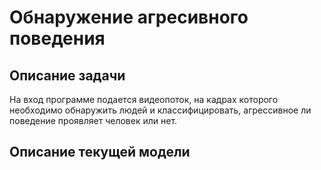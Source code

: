 <h1>Обнаружение агресивного поведения</h1>
<h2>Описание задачи</h2>
На вход программе подается видеопоток, на кадрах которого необходимо обнаружить людей и классифицировать, агрессивное ли поведение проявляет человек или нет.
<h2>Описание текущей модели</h2>
